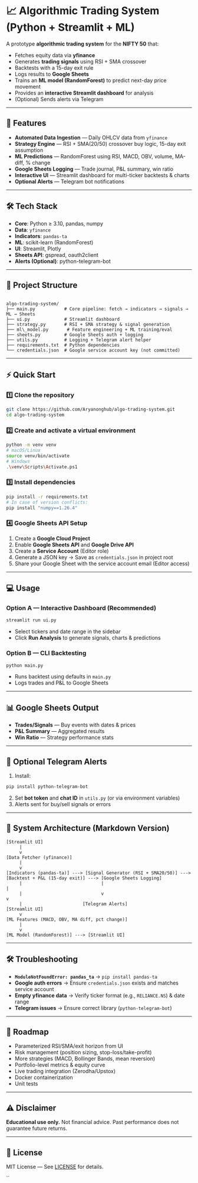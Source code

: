 # 📈 Algorithmic Trading System (Python + Streamlit + ML)

A prototype **algorithmic trading system** for the **NIFTY 50** that:

- Fetches equity data via **yfinance**
- Generates **trading signals** using RSI + SMA crossover
- Backtests with a 15-day exit rule
- Logs results to **Google Sheets**
- Trains an **ML model (RandomForest)** to predict next-day price movement
- Provides an **interactive Streamlit dashboard** for analysis
- (Optional) Sends alerts via Telegram

---

## 🚀 Features

- **Automated Data Ingestion** — Daily OHLCV data from `yfinance`
- **Strategy Engine** — RSI + SMA(20/50) crossover buy logic, 15-day exit assumption
- **ML Predictions** — RandomForest using RSI, MACD, OBV, volume, MA-diff, % change
- **Google Sheets Logging** — Trade journal, P&L summary, win ratio
- **Interactive UI** — Streamlit dashboard for multi-ticker backtests & charts
- **Optional Alerts** — Telegram bot notifications

---

## 🛠️ Tech Stack

- **Core**: Python ≥ 3.10, pandas, numpy
- **Data**: `yfinance`
- **Indicators**: `pandas-ta`
- **ML**: scikit-learn (RandomForest)
- **UI**: Streamlit, Plotly
- **Sheets API**: gspread, oauth2client
- **Alerts (Optional)**: python-telegram-bot

---

## 📂 Project Structure

```

algo-trading-system/
├── main.py           # Core pipeline: fetch → indicators → signals → ML → Sheets
├── ui.py             # Streamlit dashboard
├── strategy.py       # RSI + SMA strategy & signal generation
├── ml\_model.py       # Feature engineering + ML training/eval
├── sheets.py         # Google Sheets auth + logging
├── utils.py          # Logging + Telegram alert helper
├── requirements.txt  # Python dependencies
└── credentials.json  # Google service account key (not committed)

````

---

## ⚡ Quick Start

### 1️⃣ Clone the repository
```bash
git clone https://github.com/Aryanonghub/algo-trading-system.git
cd algo-trading-system
````

### 2️⃣ Create and activate a virtual environment

```bash
python -m venv venv
# macOS/Linux
source venv/bin/activate
# Windows
.\venv\Scripts\Activate.ps1
```

### 3️⃣ Install dependencies

```bash
pip install -r requirements.txt
# In case of version conflicts:
pip install "numpy==1.26.4"
```

### 4️⃣ Google Sheets API Setup

1. Create a **Google Cloud Project**
2. Enable **Google Sheets API** and **Google Drive API**
3. Create a **Service Account** (Editor role)
4. Generate a JSON key → Save as `credentials.json` in project root
5. Share your Google Sheet with the service account email (Editor access)

---

## 💻 Usage

### Option A — Interactive Dashboard (Recommended)

```bash
streamlit run ui.py
```

* Select tickers and date range in the sidebar
* Click **Run Analysis** to generate signals, charts & predictions

### Option B — CLI Backtesting

```bash
python main.py
```

* Runs backtest using defaults in `main.py`
* Logs trades and P\&L to Google Sheets

---

## 📊 Google Sheets Output

* **Trades/Signals** — Buy events with dates & prices
* **P\&L Summary** — Aggregated results
* **Win Ratio** — Strategy performance stats

---

## 🔔 Optional Telegram Alerts

1. Install:

```bash
pip install python-telegram-bot
```

2. Set **bot token** and **chat ID** in `utils.py` (or via environment variables)
3. Alerts sent for buy/sell signals or errors

---

## 🧭 System Architecture (Markdown Version)

```
[Streamlit UI]
     |
     v
[Data Fetcher (yfinance)]
     |
     v
[Indicators (pandas-ta)] ---> [Signal Generator (RSI + SMA20/50)] ---> [Backtest + P&L (15-day exit)] ---> [Google Sheets Logging]
     |                              |                                        |
     |                              v                                        v
     |                       [Telegram Alerts]                           [Streamlit UI]
     v
[ML Features (MACD, OBV, MA diff, pct change)]
     |
     v
[ML Model (RandomForest)] ---> [Streamlit UI]
```

---

## 🛠️ Troubleshooting

* **`ModuleNotFoundError: pandas_ta`** → `pip install pandas-ta`
* **Google auth errors** → Ensure `credentials.json` exists and matches service account
* **Empty yfinance data** → Verify ticker format (e.g., `RELIANCE.NS`) & date range
* **Telegram issues** → Ensure correct library (`python-telegram-bot`)

---

## 📅 Roadmap

* Parameterized RSI/SMA/exit horizon from UI
* Risk management (position sizing, stop-loss/take-profit)
* More strategies (MACD, Bollinger Bands, mean reversion)
* Portfolio-level metrics & equity curve
* Live trading integration (Zerodha/Upstox)
* Docker containerization
* Unit tests

---

## ⚠️ Disclaimer

**Educational use only.** Not financial advice. Past performance does not guarantee future returns.

---

## 📜 License

MIT License — See [LICENSE](LICENSE) for details.

``